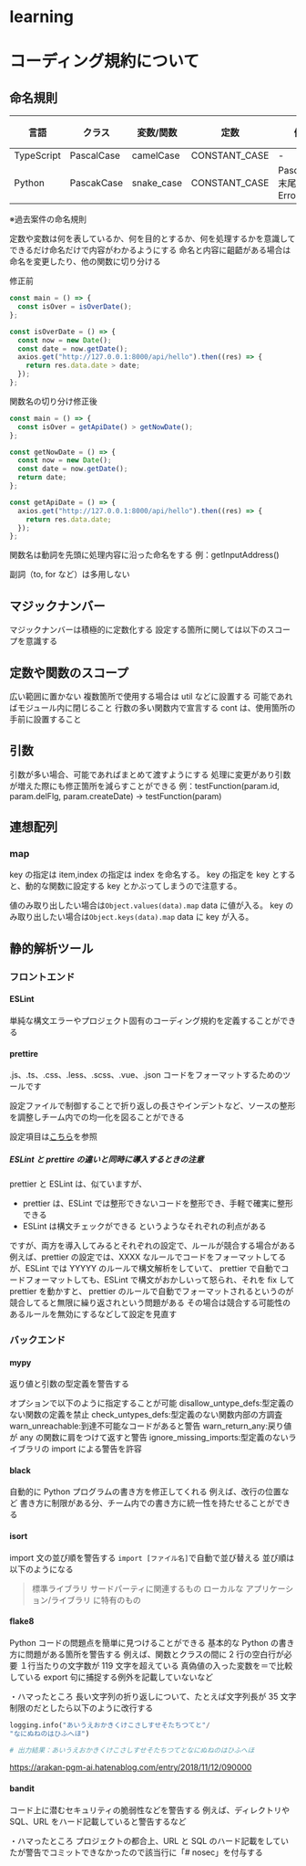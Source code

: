 # learning

# コーディング規約について

## 命名規則

| 言語       | クラス     | 変数/関数  | 定数          | 例外                    | タイプ/Enum |
| ---------- | ---------- | ---------- | ------------- | ----------------------- | ----------- |
| TypeScript | PascalCase | camelCase  | CONSTANT_CASE | -                       | PascalCase  |
| Python     | PascakCase | snake_case | CONSTANT_CASE | PascalCase 末尾に Error | -           |

※過去案件の命名規則

定数や変数は何を表しているか、何を目的とするか、何を処理するかを意識してできるだけ命名だけで内容がわかるようにする
命名と内容に齟齬がある場合は命名を変更したり、他の関数に切り分ける

修正前

```javascript
const main = () => {
  const isOver = isOverDate();
};

const isOverDate = () => {
  const now = new Date();
  const date = now.getDate();
  axios.get("http://127.0.0.1:8000/api/hello").then((res) => {
    return res.data.date > date;
  });
};
```

関数名の切り分け修正後

```javascript
const main = () => {
  const isOver = getApiDate() > getNowDate();
};

const getNowDate = () => {
  const now = new Date();
  const date = now.getDate();
  return date;
};

const getApiDate = () => {
  axios.get("http://127.0.0.1:8000/api/hello").then((res) => {
    return res.data.date;
  });
};
```

関数名は動詞を先頭に処理内容に沿った命名をする
例：getInputAddress()

副詞（to, for など）は多用しない

## マジックナンバー

マジックナンバーは積極的に定数化する
設定する箇所に関しては以下のスコープを意識する

## 定数や関数のスコープ

広い範囲に置かない
複数箇所で使用する場合は util などに設置する
可能であればモジュール内に閉じること
行数の多い関数内で宣言する cont は、使用箇所の手前に設置すること

## 引数

引数が多い場合、可能であればまとめて渡すようにする
処理に変更があり引数が増えた際にも修正箇所を減らすことができる
例：testFunction(param.id, param.delFlg, param.createDate) → testFunction(param)

## 連想配列

### map

key の指定は item,index の指定は index を命名する。
key の指定を key とすると、動的な関数に設定する key とかぶってしまうので注意する。

値のみ取り出したい場合は`Object.values(data).map` data に値が入る。
key のみ取り出したい場合は`Object.keys(data).map` data に key が入る。

## 静的解析ツール

### フロントエンド

#### ESLint

単純な構文エラーやプロジェクト固有のコーディング規約を定義することができる

#### prettire

.js、.ts、.css、.less、.scss、.vue、.json コードをフォーマットするためのツールです

設定ファイルで制御することで折り返しの長さやインデントなど、ソースの整形を調整しチーム内での均一化を図ることができる

設定項目は[こちら](https://zenn.dev/shimakaze_soft/articles/57642e22124968)を参照

##### ESLint と prettire の違いと同時に導入するときの注意

prettier と ESLint は、似ていますが、

- prettier は、ESLint では整形できないコードを整形でき、手軽で確実に整形できる
- ESLint は構文チェックができる
  というようなそれぞれの利点がある

ですが、両方を導入してみるとそれぞれの設定で、ルールが競合する場合がある
例えば、prettier の設定では、XXXX なルールでコードをフォーマットしてるが、ESLint では YYYYY のルールで構文解析をしていて、
prettier で自動でコードフォーマットしても、ESLint で構文がおかしいって怒られ、それを fix して prettier を動かすと、
prettier のルールで自動でフォーマットされるというのが競合してると無限に繰り返されという問題がある
その場合は競合する可能性のあるルールを無効にするなどして設定を見直す

### バックエンド

#### mypy

返り値と引数の型定義を警告する

オプションで以下のように指定することが可能
disallow_untype_defs:型定義のない関数の定義を禁止
check_untypes_defs:型定義のない関数内部の方調査
warn_unreachable:到達不可能なコードがあると警告
warn_return_any:戻り値が any の関数に肩をつけて返すと警告
ignore_missing_imports:型定義のないライブラリの import による警告を許容

#### black

自動的に Python プログラムの書き方を修正してくれる
例えば、改行の位置など
書き方に制限がある分、チーム内での書き方に統一性を持たせることができる

#### isort

import 文の並び順を警告する
`import [ファイル名]`で自動で並び替える
並び順は以下のようになる

> 標準ライブラリ
> サードパーティに関連するもの
> ローカルな アプリケーション/ライブラリ に特有のもの

#### flake8

Python コードの問題点を簡単に見つけることができる
基本的な Python の書き方に問題がある箇所を警告する
例えば、関数とクラスの間に 2 行の空白行が必要
１行当たりの文字数が 119 文字を超えている
真偽値の入った変数を＝で比較している
export 句に捕捉する例外を記載していないなど

・ハマったところ
長い文字列の折り返しについて、たとえば文字列長が 35 文字制限のだとしたら以下のように改行する

```python
logging.info("あいうえおかきくけこさしすせそたちつてと"/
"なにぬねのはひふへほ")

# 出力結果：あいうえおかきくけこさしすせそたちつてとなにぬねのはひふへほ
```

https://arakan-pgm-ai.hatenablog.com/entry/2018/11/12/090000

#### bandit

コード上に潜むセキュリティの脆弱性などを警告する
例えば、ディレクトリや SQL、URL をハード記載していると警告するなど

・ハマったところ
プロジェクトの都合上、URL と SQL のハード記載をしていたが警告でコミットできなかったので該当行に「# nosec」を付与する

